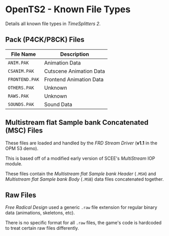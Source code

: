 # OpenTS2 - Known File Types
Details all known file types in _TimeSplitters 2_.

## Pack (P4CK/P8CK) Files
File Name|Description
---|---
`ANIM.PAK`|Animation Data
`CSANIM.PAK`|Cutscene Animation Data
`FRONTEND.PAK`|Frontend Animation Data
`OTHERS.PAK`|Unknown
`RAWS.PAK`|Unknown
`SOUNDS.PAK`|Sound Data

## Multistream flat Sample bank Concatenated (MSC) Files
These files are loaded and handled by the _FRD Stream Driver_ (**v1.1** in the OPM 53 demo).

This is based off of a modified early version of SCEE's _MultiStream_ IOP module.

These files contain the _Multistream flat Sample bank Header_ (`.MSH`) and _Multistream flat Sample bank Body_ (`.MSB`) data files concatenated together.

## Raw Files
_Free Radical Design_ used a generic `.raw` file extension for regular binary data (animations, skeletons, etc).

There is no specific format for all `.raw` files, the game's code is hardcoded to treat certain raw files differently.

